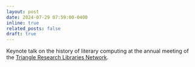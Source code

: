 ```yaml
---
layout: post
date: 2024-07-29 07:59:00-0400
inline: true
related_posts: false
draft: true
---
```


Keynote talk on the history of literary computing at the annual meeting of the <a href='https://trln.org/'>Triangle Research Libraries Network</a>. 


